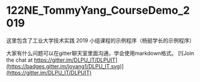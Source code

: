 # 122NE_TommyYang_CourseDemo_2019
这里包含了工业大学技术实践 2019 小组课程的示例程序（杨挺学长的示例程序）

大家有什么问题可以在gitter聊天室里面沟通，学会使用markdown格式。
[![Join the chat at https://gitter.im/DLPU_IT/DLPUIT](https://badges.gitter.im/joyang1/DLPU_IT.svg)](https://gitter.im/DLPU_IT/DLPUIT)
